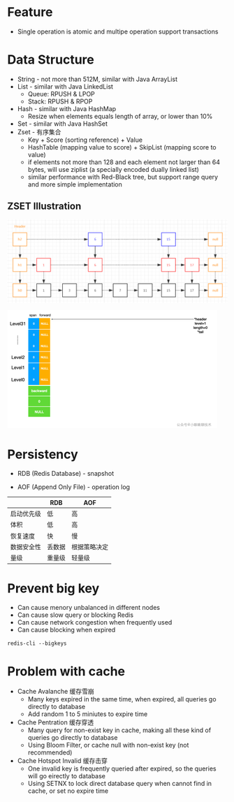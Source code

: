 # Feature

- Single operation is atomic and multipe operation support transactions

# Data Structure

- String - not more than 512M, similar with Java ArrayList
- List - similar with Java LinkedList
  - Queue: RPUSH & LPOP
  - Stack: RPUSH & RPOP
- Hash - similar with Java HashMap
  - Resize when elements equals length of array, or lower than 10%
- Set - similar with Java HashSet
- Zset - 有序集合
  - Key + Score (sorting reference) + Value
  - HashTable (mapping value to score) + SkipList (mapping score to value)
  - if elements not more than 128 and each element not larger than 64 bytes, will use ziplist (a specially encoded dually linked list)
  - similar performance with Red-Black tree, but support range query and more simple implementation 

## ZSET Illustration

![拜托，面试别再问我跳表了！_有序集合_03](https://raw.githubusercontent.com/KOVERcjm/Pictures/master/skiplist3.png)

![img](https://raw.githubusercontent.com/KOVERcjm/Pictures/master/ced2d46dd093e1999b2c1d58b4015f37.gif)



# Persistency

- RDB (Redis Database) - snapshot

- AOF (Append Only File) - operation log

|            | RDB    | AOF          |
| ---------- | ------ | ------------ |
| 启动优先级 | 低     | 高           |
| 体积       | 低     | 高           |
| 恢复速度   | 快     | 慢           |
| 数据安全性 | 丢数据 | 根据策略决定 |
| 量级       | 重量级 | 轻量级       |

# Prevent big key

- Can cause menory unbalanced in different nodes
- Can cause slow query or blocking Redis
- Can cause network congestion when frequently used
- Can cause blocking when expired

``` shell
redis-cli --bigkeys
```

# Problem with cache

- Cache Avalanche 缓存雪崩
  - Many keys expired in the same time, when expired, all queries go directly to database
  - Add random 1 to 5 miniutes to expire time
- Cache Pentration 缓存穿透
  - Many query for non-exist key in cache, making all these kind of queries go directly to database
  - Using Bloom Filter, or cache null with non-exist key (not recommended)
- Cache Hotspot Invalid 缓存击穿
  - One invalid key is frequently queried after expired, so the queries will go eirectly to database
  - Using SETNX to lock direct database query when cannot find in cache, or set no expire time

